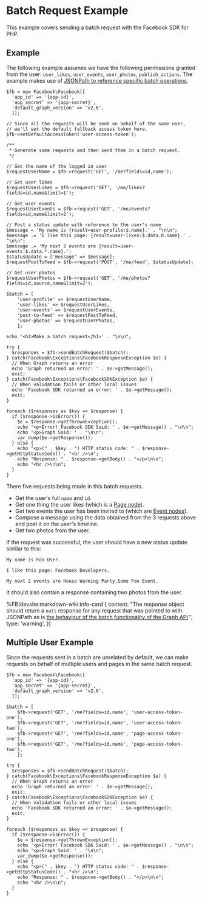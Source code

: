 # Batch Request Example

This example covers sending a batch request with the Facebook SDK for PHP.

## Example

The following example assumes we have the following permissions granted from the user: `user_likes`, `user_events`, `user_photos`, `publish_actions`. The example makes use of [JSONPath to reference specific batch operations](https://developers.facebook.com/docs/graph-api/making-multiple-requests/#operations).

```
$fb = new Facebook\Facebook([
  'app_id' => '{app-id}',
  'app_secret' => '{app-secret}',
  'default_graph_version' => 'v2.6',
  ]);

// Since all the requests will be sent on behalf of the same user,
// we'll set the default fallback access token here.
$fb->setDefaultAccessToken('user-access-token');

/**
 * Generate some requests and then send them in a batch request.
 */

// Get the name of the logged in user
$requestUserName = $fb->request('GET', '/me?fields=id,name');

// Get user likes
$requestUserLikes = $fb->request('GET', '/me/likes?fields=id,name&limit=1');

// Get user events
$requestUserEvents = $fb->request('GET', '/me/events?fields=id,name&limit=2');

// Post a status update with reference to the user's name
$message = 'My name is {result=user-profile:$.name}.' . "\n\n";
$message .= 'I like this page: {result=user-likes:$.data.0.name}.' . "\n\n";
$message .= 'My next 2 events are {result=user-events:$.data.*.name}.';
$statusUpdate = ['message' => $message];
$requestPostToFeed = $fb->request('POST', '/me/feed', $statusUpdate);

// Get user photos
$requestUserPhotos = $fb->request('GET', '/me/photos?fields=id,source,name&limit=2');

$batch = [
    'user-profile' => $requestUserName,
    'user-likes' => $requestUserLikes,
    'user-events' => $requestUserEvents,
    'post-to-feed' => $requestPostToFeed,
    'user-photos' => $requestUserPhotos,
    ];

echo '<h1>Make a batch request</h1>' . "\n\n";

try {
  $responses = $fb->sendBatchRequest($batch);
} catch(Facebook\Exceptions\FacebookResponseException $e) {
  // When Graph returns an error
  echo 'Graph returned an error: ' . $e->getMessage();
  exit;
} catch(Facebook\Exceptions\FacebookSDKException $e) {
  // When validation fails or other local issues
  echo 'Facebook SDK returned an error: ' . $e->getMessage();
  exit;
}

foreach ($responses as $key => $response) {
  if ($response->isError()) {
    $e = $response->getThrownException();
    echo '<p>Error! Facebook SDK Said: ' . $e->getMessage() . "\n\n";
    echo '<p>Graph Said: ' . "\n\n";
    var_dump($e->getResponse());
  } else {
    echo "<p>(" . $key . ") HTTP status code: " . $response->getHttpStatusCode() . "<br />\n";
    echo "Response: " . $response->getBody() . "</p>\n\n";
    echo "<hr />\n\n";
  }
}
```

There five requests being made in this batch requests.

- Get the user's full `name` and `id`.
- Get one thing the user likes (which is a [Page node](https://developers.facebook.com/docs/graph-api/reference/page)).
- Get two events the user has been invited to (which are [Event nodes](https://developers.facebook.com/docs/graph-api/reference/event)).
- Compose a message using the data obtained from the 3 requests above and post it on the user's timeline.
- Get two photos from the user.

If the request was successful, the user should have a new status update similar to this:

```
My name is Foo User.

I like this page: Facebook Developers.

My next 2 events are House Warming Party,Some Foo Event.
```

It should also contain a response containing two photos from the user.

%FB(devsite:markdown-wiki:info-card {
  content: "The response object should return a `null` response for any request that was pointed to with JSONPath as is [the behaviour of the batch functionality of the Graph API](https://developers.facebook.com/docs/graph-api/making-multiple-requests/#operations).",
  type: 'warning',
})

## Multiple User Example

Since the requests sent in a batch are unrelated by default, we can make requests on behalf of multiple users and pages in the same batch request.

```
$fb = new Facebook\Facebook([
  'app_id' => '{app-id}',
  'app_secret' => '{app-secret}',
  'default_graph_version' => 'v2.6',
  ]);

$batch = [
    $fb->request('GET', '/me?fields=id,name', 'user-access-token-one'),
    $fb->request('GET', '/me?fields=id,name', 'user-access-token-two'),
    $fb->request('GET', '/me?fields=id,name', 'page-access-token-one'),
    $fb->request('GET', '/me?fields=id,name', 'page-access-token-two'),
    ];

try {
  $responses = $fb->sendBatchRequest($batch);
} catch(Facebook\Exceptions\FacebookResponseException $e) {
  // When Graph returns an error
  echo 'Graph returned an error: ' . $e->getMessage();
  exit;
} catch(Facebook\Exceptions\FacebookSDKException $e) {
  // When validation fails or other local issues
  echo 'Facebook SDK returned an error: ' . $e->getMessage();
  exit;
}

foreach ($responses as $key => $response) {
  if ($response->isError()) {
    $e = $response->getThrownException();
    echo '<p>Error! Facebook SDK Said: ' . $e->getMessage() . "\n\n";
    echo '<p>Graph Said: ' . "\n\n";
    var_dump($e->getResponse());
  } else {
    echo "<p>(" . $key . ") HTTP status code: " . $response->getHttpStatusCode() . "<br />\n";
    echo "Response: " . $response->getBody() . "</p>\n\n";
    echo "<hr />\n\n";
  }
}
```
